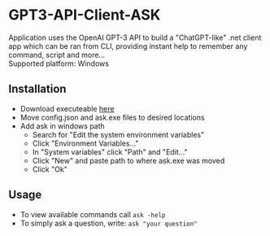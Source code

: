 # GPT3-API-Client-ASK

Application uses the OpenAI GPT-3 API to build a "ChatGPT-like" .net client app which can be ran from CLI, providing instant help to remember any command, script and more...
<br/>Supported platform: Windows

## Installation

- Download executeable [here](https://github.com/Guram-K/GPT3-API-Client-ASK/releases)
- Move config.json and ask.exe files to desired locations
- Add ask in windows path
  - Search for "Edit the system environment variables"
  - Click "Environment Variables..."
  - In "System variables" click "Path" and "Edit..."
  - Click "New" and paste path to where ask.exe was moved
  - Click "Ok"

## Usage

- To view available commands call `ask -help`
- To simply ask a question, write: `ask "your question"`
